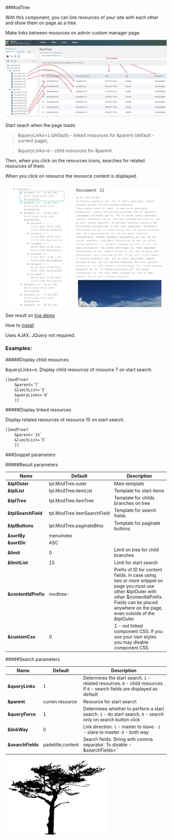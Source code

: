 ##ModTree

With this component, you can link resources of your site with each other and show them on page as a tree.

Make links between resources on admin custom manager page.

![Making link on CMP](source/readme/modtree.jpg)

Start seach when the page loads:
>&queryLinks=`1` (default) - linked resources for &parent (default - current page),

>&queryLinks=`0` - child resources for &parent.

Then, when you click on the resources icons, searches for related resources of them.

When you click on resource the resource content is displayed.

![Result view on page](source/readme/screen.png)

See result on [live demo](http://modtree.visermort.ru/examples.html)

How to [install](http://modtree.visermort.ru/install.html)

Uses AJAX. JQuery not required.

### Examples:

#####Display child resources

&queryLinks=`0`. Display child resources of resource 7 on start search.

```
[[modTree?
    &parent=`7`
    &limitList=`5`
    &queryLinks=`0`
    ]]
```

#####Display linked resources

Display related resources of resource 15 on start search.

```
[[modTree?
    &parent=`15`
    &limitList=`5`
    ]]
```

###Snippet parameters

#####Result parameters

| Name                  | Default                     | Description                                                                                     |
| --------------------- | ------------------------------------------------- | ------------------------------------------------------------------------- |
| **&tplOuter**         | tpl.ModTree.outer           | Main template            |
| **&tplList**          | tpl.ModTree.itemList        | Template for start items |
| **&tplTree**          | tpl.ModTree.itemTree        | Template for childs branches on tree |
| **&tplSearchField**   | tpl.ModTree.itemSearchField | Template for search fields |
| **&tplButtons**       | tpl.ModTree.paginateBtns    | Template for paginate buttons |
| **&sortBy**           | menuindex                   |  |
| **&sortDir**          | ASC                         |  |
| **&limit**            | 0                           | Limit on tree for child branches |
| **&limitList**        | 15                          | Limit for start search  |
| **&contentIdPrefix**  | modtree-                    | Prefix of ID for content fields. In case using two or more snippet on page you must use other &tplOuter with other $contentIdPrefix. Fields can be placed anywhere on the page, even outside of the &tplOuter |
| **&customCss**        | 0                           | 1 - not linked component CSS. If you use your own styles you may disable component CSS |


#####Search parameters

| Name                  | Default                     | Description                                                                                     |
| --------------------- | ------------------------------------------------- | ------------------------------------------------------------------------- |
| **&queryLinks**       | 1                           | Determines the start search. `1` - related resources. `0` - child resources. If `0` - search fields are displayed as default |
| **&parent**           | curren resource             | Resource for start search |
| **&queryForce**       | 1                           | Determines whether to perform a start search. `1` - do start search, `0` - search only on search button click |
| **&linkWay**          | 0                           | Link direction. `1` - master to slave. `-1` - slave to master. `0` - both way |
| **&searchFields**     | padetitle,content           | Search fields. String with comma separator. To disable - &searchFields=``   |

![Logo](source/readme/logo320.png)
